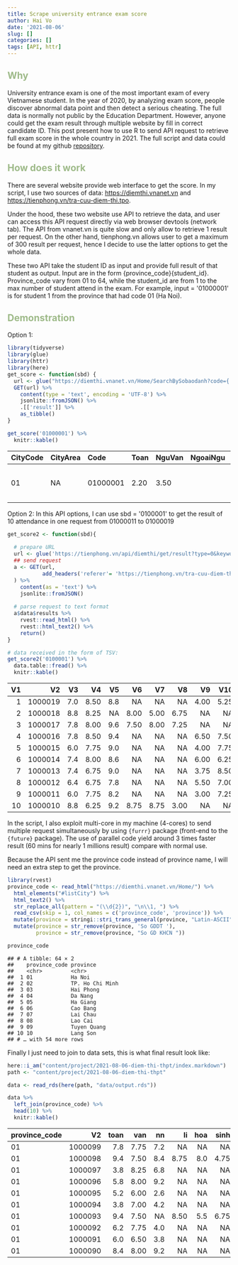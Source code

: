 ```yaml
---
title: Scrape university entrance exam score
author: Hai Vo
date: '2021-08-06'
slug: []
categories: []
tags: [API, httr]
---
```





## Why

University entrance exam is one of the most important exam of every Vietnamese student. In the year of 2020, by analyzing exam score, people discover abnormal data point and then detect a serious cheating. 
The full data is normally not public by the Education Department. However, anyone could get the exam result through multiple website by fill in correct candidate ID.
This post present how to use R to send API request to retrieve full exam score in the whole country in 2021. The full script and data could be found at my github [repository](https://github.com/vohai611/diemthi-thpt-2021). 

## How does it work
There are several website provide web interface to get the score. In my script, I use two sources of data:
https://diemthi.vnanet.vn and https://tienphong.vn/tra-cuu-diem-thi.tpo.

Under the hood, these two website use API to retrieve the data, and user can access this API request directly via web browser devtools (network tab). The API from vnanet.vn is quite slow and only allow to retrieve 1 result per request. On the other hand, tienphong.vn allows user to get a maximum of 300 result per request, hence I decide to use the latter options to get the whole data.

These two API take the student ID as input and provide full result of that student as output. Input are in the form {province_code}{student_id}. Province_code vary from 01 to 64, while the student_id are from 1 to the max number of student attend in the exam. For example, input = '01000001' is for student 1 from the province that had code 01 (Ha Noi).


## Demonstration
Option 1:

```r
library(tidyverse)
library(glue)
library(httr)
library(here)
get_score <- function(sbd) {
  url <- glue("https://diemthi.vnanet.vn/Home/SearchBySobaodanh?code={ sbd }&nam=2021")
  GET(url) %>% 
    content(type = 'text', encoding = 'UTF-8') %>% 
    jsonlite::fromJSON() %>% 
    .[['result']] %>% 
    as_tibble()
}

get_score('01000001') %>% 
  knitr::kable()
```



|CityCode |CityArea |Code     |Toan |NguVan |NgoaiNgu |VatLi |HoaHoc |SinhHoc |KHTN |DiaLi |LichSu |GDCD |KHXH |ResultGroup                                                                              |Result |
|:--------|:--------|:--------|:----|:------|:--------|:-----|:------|:-------|:----|:-----|:------|:----|:----|:----------------------------------------------------------------------------------------|:------|
|01       |NA       |01000001 |2.20 |3.50   |         |      |       |        |     |5.50  |2.50   |     |     |[{"g":"A07","p":10.20},{"g":"C00","p":11.50},{"g":"C03","p":8.20},{"g":"C04","p":11.20}] |       |

Option 2:
In this API options, I can use sbd = '0100001' to get the result of 10 attendance in one request from 01000011 to 01000019

```r
get_score2 <- function(sbd){
  
  # prepare URL
  url <- glue('https://tienphong.vn/api/diemthi/get/result?type=0&keyword={ sbd }&kythi=THPT&nam=2021&cumthi=0')
  ## send request
  a <- GET(url,
           add_headers('referer'= 'https://tienphong.vn/tra-cuu-diem-thi.tpo')
  ) %>% 
    content(as = 'text') %>% 
    jsonlite::fromJSON()
  
  # parse request to text format
  a$data$results %>% 
    rvest::read_html() %>% 
    rvest::html_text2() %>% 
    return()
}

# data received in the form of TSV:
get_score2('0100001') %>% 
  data.table::fread() %>% 
  knitr::kable()
```



| V1|      V2|  V3|   V4|  V5|   V6|   V7|   V8|   V9|  V10|  V11|V12 |
|--:|-------:|---:|----:|---:|----:|----:|----:|----:|----:|----:|:---|
|  1| 1000019| 7.0| 8.50| 8.8|   NA|   NA|   NA| 4.00| 5.25| 6.75|NA  |
|  2| 1000018| 8.8| 8.25|  NA| 8.00| 5.00| 6.75|   NA|   NA|   NA|NA  |
|  3| 1000017| 7.8| 8.00| 9.6| 7.50| 8.00| 7.25|   NA|   NA|   NA|NA  |
|  4| 1000016| 7.8| 8.50| 9.4|   NA|   NA|   NA| 6.50| 7.50| 8.00|NA  |
|  5| 1000015| 6.0| 7.75| 9.0|   NA|   NA|   NA| 4.00| 7.75| 7.00|NA  |
|  6| 1000014| 7.4| 8.00| 8.6|   NA|   NA|   NA| 6.00| 6.25| 7.50|NA  |
|  7| 1000013| 7.4| 6.75| 9.0|   NA|   NA|   NA| 3.75| 8.50| 6.50|NA  |
|  8| 1000012| 6.4| 6.75| 7.8|   NA|   NA|   NA| 5.50| 7.00| 7.50|NA  |
|  9| 1000011| 6.0| 7.75| 8.2|   NA|   NA|   NA| 3.00| 7.25| 8.50|NA  |
| 10| 1000010| 8.8| 6.25| 9.2| 8.75| 8.75| 3.00|   NA|   NA|   NA|NA  |

In the script, I also exploit multi-core in my machine (4-cores) to send multiple request simultaneously by using `{furrr}` package (front-end to the `{future}` package). The use of parallel code yield around 3 times faster result (60 mins for nearly 1 millions result) compare with normal use.

Because the API sent me the province code instead of province name, I will need an extra step to get the province.


```r
library(rvest)
province_code <- read_html("https://diemthi.vnanet.vn/Home/") %>% 
  html_elements("#listCity") %>% 
  html_text2() %>% 
  str_replace_all(pattern = "(\\d{2})", "\n\\1, ") %>% 
  read_csv(skip = 1, col_names = c('province_code', 'province')) %>% 
  mutate(province = stringi::stri_trans_general(province, "Latin-ASCII")) %>% 
  mutate(province = str_remove(province, 'So GDDT '),
         province = str_remove(province, "So GD KHCN "))

province_code
```

```
## # A tibble: 64 × 2
##    province_code province       
##    <chr>         <chr>          
##  1 01            Ha Noi         
##  2 02            TP. Ho Chi Minh
##  3 03            Hai Phong      
##  4 04            Da Nang        
##  5 05            Ha Giang       
##  6 06            Cao Bang       
##  7 07            Lai Chau       
##  8 08            Lao Cai        
##  9 09            Tuyen Quang    
## 10 10            Lang Son       
## # … with 54 more rows
```

Finally I just need to join to data sets, this is what final result look like:


```r
here::i_am("content/project/2021-08-06-diem-thi-thpt/index.markdown")
path <- "content/project/2021-08-06-diem-thi-thpt"

data <- read_rds(here(path, "data/output.rds"))

data %>% 
  left_join(province_code) %>% 
  head(10) %>% 
  knitr::kable()
```



|province_code |      V2| toan|  van|  nn|   li| hoa| sinh|   su|  dia| gdcd|province |
|:-------------|-------:|----:|----:|---:|----:|---:|----:|----:|----:|----:|:--------|
|01            | 1000099|  7.8| 7.75| 7.2|   NA|  NA|   NA| 2.75| 6.50| 7.50|Ha Noi   |
|01            | 1000098|  9.4| 7.50| 8.4| 8.75| 8.0| 4.75|   NA|   NA|   NA|Ha Noi   |
|01            | 1000097|  3.8| 8.25| 6.8|   NA|  NA|   NA| 4.75| 6.75| 9.00|Ha Noi   |
|01            | 1000096|  5.8| 8.00| 9.2|   NA|  NA|   NA| 4.25| 7.00| 7.25|Ha Noi   |
|01            | 1000095|  5.2| 6.00| 2.6|   NA|  NA|   NA| 7.50| 8.00| 8.50|Ha Noi   |
|01            | 1000094|  3.8| 7.00| 4.2|   NA|  NA|   NA| 3.75| 7.25| 7.50|Ha Noi   |
|01            | 1000093|  9.4| 7.50|  NA| 8.50| 5.5| 6.75|   NA|   NA|   NA|Ha Noi   |
|01            | 1000092|  6.2| 7.75| 4.0|   NA|  NA|   NA| 3.75| 8.00| 8.25|Ha Noi   |
|01            | 1000091|  6.0| 6.50| 3.8|   NA|  NA|   NA| 4.50| 6.00| 8.00|Ha Noi   |
|01            | 1000090|  8.4| 8.00| 9.2|   NA|  NA|   NA| 6.25| 8.50| 8.50|Ha Noi   |


<style type="text/css">
h2 {
  color: #9EBA89;
}
</style>


